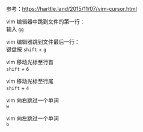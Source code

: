 参考：https://harttle.land/2015/11/07/vim-cursor.html  
  
vim 编辑器中跳到文件的第一行：  
输入 `gg`  
  
vim 编辑器跳到文件最后一行：  
键盘按 `shift` + `g`  
  
vim 移动光标至行首  
`shift` + `6`  
  
vim 移动光标至行尾  
`shift` + `4`  
  
vim 向右跳过一个单词  
`w`  
  
vim 向左跳过一个单词  
`b`  

